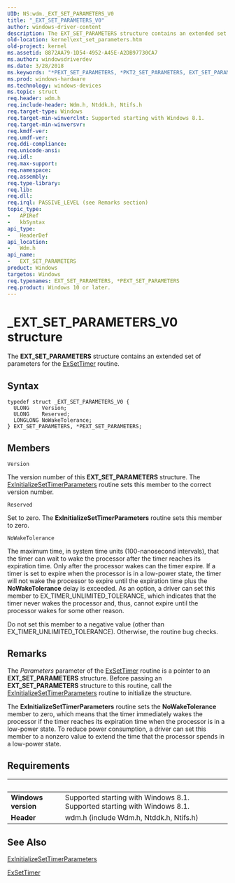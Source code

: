 ```yaml
---
UID: NS:wdm._EXT_SET_PARAMETERS_V0
title: "_EXT_SET_PARAMETERS_V0"
author: windows-driver-content
description: The EXT_SET_PARAMETERS structure contains an extended set of parameters for the ExSetTimer routine.
old-location: kernel\ext_set_parameters.htm
old-project: kernel
ms.assetid: 8872AA79-1D54-4952-A45E-A2DB97730CA7
ms.author: windowsdriverdev
ms.date: 3/28/2018
ms.keywords: "*PEXT_SET_PARAMETERS, *PKT2_SET_PARAMETERS, EXT_SET_PARAMETERS, EXT_SET_PARAMETERS structure [Kernel-Mode Driver Architecture], KT2_SET_PARAMETERS, PEXT_SET_PARAMETERS, PEXT_SET_PARAMETERS structure pointer [Kernel-Mode Driver Architecture], _EXT_SET_PARAMETERS_V0, kernel.ext_set_parameters, wdm/EXT_SET_PARAMETERS, wdm/PEXT_SET_PARAMETERS"
ms.prod: windows-hardware
ms.technology: windows-devices
ms.topic: struct
req.header: wdm.h
req.include-header: Wdm.h, Ntddk.h, Ntifs.h
req.target-type: Windows
req.target-min-winverclnt: Supported starting with Windows 8.1.
req.target-min-winversvr: 
req.kmdf-ver: 
req.umdf-ver: 
req.ddi-compliance: 
req.unicode-ansi: 
req.idl: 
req.max-support: 
req.namespace: 
req.assembly: 
req.type-library: 
req.lib: 
req.dll: 
req.irql: PASSIVE_LEVEL (see Remarks section)
topic_type:
-	APIRef
-	kbSyntax
api_type:
-	HeaderDef
api_location:
-	Wdm.h
api_name:
-	EXT_SET_PARAMETERS
product: Windows
targetos: Windows
req.typenames: EXT_SET_PARAMETERS, *PEXT_SET_PARAMETERS
req.product: Windows 10 or later.
---
```


# _EXT_SET_PARAMETERS_V0 structure
The <b>EXT_SET_PARAMETERS</b> structure contains an extended set of parameters for the <a href="https://msdn.microsoft.com/library/windows/hardware/dn265188">ExSetTimer</a> routine.

## Syntax
```
typedef struct _EXT_SET_PARAMETERS_V0 {
  ULONG    Version;
  ULONG    Reserved;
  LONGLONG NoWakeTolerance;
} EXT_SET_PARAMETERS, *PEXT_SET_PARAMETERS;
```

## Members


`Version`

The version number of this <b>EXT_SET_PARAMETERS</b> structure. The <a href="https://msdn.microsoft.com/library/windows/hardware/dn265183">ExInitializeSetTimerParameters</a> routine sets this member to the correct version number.

`Reserved`

Set to zero. The <b>ExInitializeSetTimerParameters</b> routine sets this member to zero.

`NoWakeTolerance`

The maximum time, in system time units (100-nanosecond intervals), that the timer can wait to wake the processor after the timer reaches its expiration time. Only after the processor wakes can the timer expire. If a timer is set to expire when the processor is in a low-power state, the timer will not wake the processor to expire until the expiration time plus the <b>NoWakeTolerance</b> delay is exceeded. As an option, a driver can set this member to EX_TIMER_UNLIMITED_TOLERANCE, which indicates that the timer never wakes the processor and, thus, cannot expire until the processor wakes for some other reason.

Do not set this member to a negative value (other than EX_TIMER_UNLIMITED_TOLERANCE). Otherwise, the routine bug checks.

## Remarks
The <i>Parameters</i> parameter of the <a href="https://msdn.microsoft.com/library/windows/hardware/dn265188">ExSetTimer</a> routine is a pointer to an <b>EXT_SET_PARAMETERS</b> structure. Before passing an <b>EXT_SET_PARAMETERS</b> structure to this routine, call the <a href="https://msdn.microsoft.com/library/windows/hardware/dn265183">ExInitializeSetTimerParameters</a> routine to initialize the structure.

The <b>ExInitializeSetTimerParameters</b> routine sets the <b>NoWakeTolerance</b> member to zero, which means that the timer immediately wakes the processor if the timer reaches its expiration time when the processor is in a low-power state. To reduce power consumption, a driver can set this member to a nonzero value to extend the time that the processor spends in a low-power state.

## Requirements
| &nbsp; | &nbsp; |
| ---- |:---- |
| **Windows version** | Supported starting with Windows 8.1. Supported starting with Windows 8.1. |
| **Header** | wdm.h (include Wdm.h, Ntddk.h, Ntifs.h) |

## See Also

<a href="https://msdn.microsoft.com/library/windows/hardware/dn265183">ExInitializeSetTimerParameters</a>



<a href="https://msdn.microsoft.com/library/windows/hardware/dn265188">ExSetTimer</a>